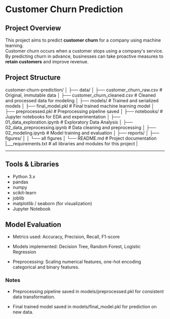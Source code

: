 # Customer Churn Prediction

## Project Overview
This project aims to predict **customer churn** for a company using machine learning.  
Customer churn occurs when a customer stops using a company's service.  
By predicting churn in advance, businesses can take proactive measures to **retain customers** and improve revenue.


## Project Structure

customer-churn-prediction/
│
├── data/
│ ├── customer_churn_raw.csv # Original, immutable data
│ ├── customer_churn_cleaned.csv # Cleaned and processed data for modeling
│
├── models/ # Trained and serialized models
│ ├── final_model.pkl # Final trained machine learning model
│ ├── preprocessed.pkl # Preprocessing pipeline saved
│
├── notebooks/ # Jupyter notebooks for EDA and experimentation
│ ├── 01_data_exploration.ipynb # Exploratory Data Analysis
│ ├── 02_data_preprocessing.ipynb # Data cleaning and preprocessing
│ ├── 02_modeling.ipynb # Model training and evaluation
│
├── reports/
│ ├── figures/
│ │ └── all figures
│
└── README.md # Project documentation
|___requirements.txt  # all libraries and modules for this project
|




---

## Tools & Libraries
- Python 3.x  
- pandas  
- numpy  
- scikit-learn  
- joblib  
- matplotlib / seaborn (for visualization)  
- Jupyter Notebook  

## Model Evaluation

- Metrics used: Accuracy, Precision, Recall, F1-score

- Models implemented: Decision Tree, Random Forest, Logistic Regression

- Preprocessing: Scaling numerical features, one-hot encoding categorical and binary features.

### Notes

- Preprocessing pipeline saved in models/preprocessed.pkl for consistent data transformation.

- Final trained model saved in models/final_model.pkl for prediction on new data.

